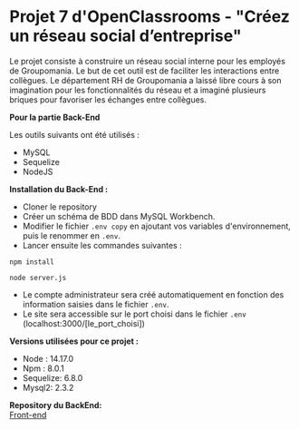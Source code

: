 # Projet 7 d'OpenClassrooms - "Créez un réseau social d’entreprise"

Le projet consiste à construire un réseau social interne pour les employés de Groupomania. Le but de cet outil est de faciliter les interactions entre collègues. Le département RH de Groupomania a laissé libre cours à son imagination pour les fonctionnalités du réseau et a imaginé plusieurs briques pour favoriser les échanges entre collègues.


**Pour la partie Back-End**

Les outils suivants ont été utilisés :
- MySQL
- Sequelize
- NodeJS

**Installation du Back-End :**

- Cloner le repository
- Créer un schéma de BDD dans MySQL Workbench.
- Modifier le fichier ``.env copy`` en ajoutant vos variables d'environnement, puis le renommer en ``.env``.
- Lancer ensuite les commandes suivantes :

```npm install```

```node server.js```
- Le compte administrateur sera créé automatiquement en fonction des information saisies dans le fichier ``.env``.
- Le site sera accessible sur le port choisi dans le fichier ``.env`` (localhost:3000/[le_port_choisi])

**Versions utilisées pour ce projet :**

- Node : 14.17.0
- Npm : 8.0.1
- Sequelize: 6.8.0
- Mysql2: 2.3.2

**Repository du BackEnd:**  
[Front-end](https://github.com/MasThomas/MASTHOMAS_7_FRONT)